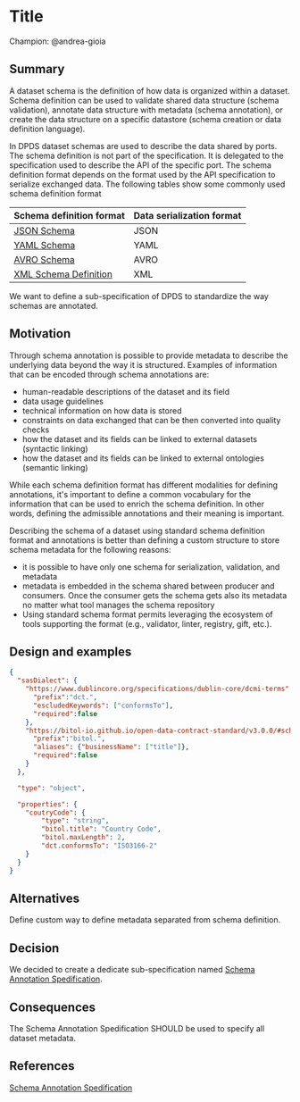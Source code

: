 # Title

Champion: @andrea-gioia 

## Summary
A dataset schema is the definition of how data is organized within a dataset. Schema definition can be used to validate shared data structure (schema validation), annotate data structure with metadata (schema annotation), or create the data structure on a specific datastore (schema creation or data definition language).

In DPDS dataset schemas are used to describe the data shared by ports. The schema definition is not part of the specification. It is delegated to the specification used to describe the API of the specific port. The schema definition format depends on the format used by the API specification to serialize exchanged data. The following tables show some commonly used schema definition format

Schema definition format | Data serialization format  
---|:---
[JSON Schema](https://json-schema.org/) | JSON 
[YAML Schema](https://asdf-standard.readthedocs.io/en/1.0.3/schemas/yaml_schema.html) | YAML
[AVRO Schema](https://avro.apache.org/docs/1.11.1/specification/) | AVRO
[XML Schema Definition](https://www.w3.org/TR/xmlschema11-1/) | XML

We want to define a sub-specification of DPDS to standardize the way schemas are annotated.


## Motivation
Through schema annotation is possible to provide metadata to describe the underlying data beyond the way it is structured.  Examples of information that can be encoded through schema annotations are:
* human-readable descriptions of the dataset and its field
* data usage guidelines
* technical information on how data is stored
* constraints on data exchanged that can be then converted into quality checks
* how the dataset and its fields can be linked to external datasets (syntactic linking)
* how the dataset and its fields can be linked to external ontologies (semantic linking)

While each schema definition format has different modalities for defining annotations, it's important to define a common vocabulary for the information that can be used to enrich the schema definition. In other words, defining the admissible annotations and their meaning is important.

Describing the schema of a dataset using standard schema definition format and annotations is better than defining a custom structure to store schema metadata for the following reasons:
* it is possible to have only one schema for serialization, validation, and metadata
* metadata is embedded in the schema shared between producer and consumers. Once the consumer gets the schema gets also its metadata no matter what tool manages the schema repository
* Using standard schema format permits leveraging the ecosystem of tools supporting the format (e.g., validator, linter, registry, gift, etc.).


## Design and examples

```json
{
  "sasDialect": {
    "https://www.dublincore.org/specifications/dublin-core/dcmi-terms": {
	  "prefix":"dct.", 
	  "escludedKeywords": ["conformsTo"],
	  "required":false
	},
    "https://bitol-io.github.io/open-data-contract-standard/v3.0.0/#schema": {
	  "prefix":"bitol.",
	  "aliases": {"businessName": ["title"]},
	  "required":false
    }
  },

  "type": "object",

  "properties": {
    "coutryCode": {
        "type": "string",
        "bitol.title": "Country Code",
        "bitol.maxLength": 2,
        "dct.conformsTo": "ISO3166-2"
    }
  }
}
```

## Alternatives

Define custom way to define metadata separated from schema definition.

## Decision

We decided to create a dedicate sub-specification named [Schema Annotation Spedification](https://github.com/opendatamesh-initiative/odm-specification-schema-annotations/tree/main).

## Consequences

The Schema Annotation Spedification SHOULD be used to specify all dataset metadata.

## References

[Schema Annotation Spedification](https://github.com/opendatamesh-initiative/odm-specification-schema-annotations/tree/main)
